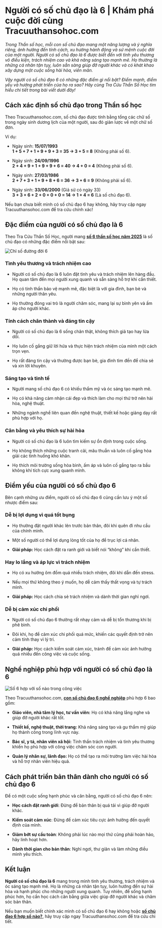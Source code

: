 **Người có số chủ đạo là 6 | Khám phá cuộc đời cùng Tracuuthansohoc.com**
=========================================================================

_Trong Thần số học, mỗi con số chủ đạo mang một năng lượng và ý nghĩa riêng, ảnh hưởng đến tính cách, xu hướng hành động và sứ mệnh cuộc đời của một người._ _Người có số chủ đạo là 6_ _được biết đến với tình yêu thương vô điều kiện, trách nhiệm cao và khả năng sáng tạo mạnh mẽ. Họ thường là những cá nhân tận tụy, luôn sẵn sàng giúp đỡ người khác và có khát khao xây dựng một cuộc sống hài hòa, viên mãn._

_Vậy người có số chủ đạo 6 có những đặc điểm gì nổi bật? Điểm mạnh, điểm yếu và hướng phát triển của họ ra sao? Hãy cùng Tra Cứu Thần Số Học tìm hiểu chi tiết trong bài viết dưới đây!_

**Cách xác định số chủ đạo trong Thần số học**
----------------------------------------------

Theo Tracuuthansohoc.com, số chủ đạo được tính bằng tổng các chữ số trong ngày sinh dương lịch của một người, sau đó giản lược về một chữ số đơn.

Ví dụ:

*   Ngày sinh: **15/07/1993**  
    **1 + 5 + 7 + 1 + 9 + 9 + 3 = 35 → 3 + 5 = 8** (Không phải số 6).
    
*   Ngày sinh: **24/09/1996**  
    **2 + 4 + 9 + 1 + 9 + 9 + 6 = 40 → 4 + 0 = 4** (Không phải số 6).
    
*   Ngày sinh: **27/03/1986**  
    **2 + 7 + 3 + 1 + 9 + 8 + 6 = 36 → 3 + 6 = 9** (Không phải số 6).
    
*   Ngày sinh: **33/06/2000** (Giả sử có ngày 33)  
    **3 + 3 + 6 + 2 + 0 + 0 + 0 = 14 → 1 + 4 = 6** (Là số chủ đạo 6).
    

Nếu bạn chưa biết mình có số chủ đạo 6 hay không, hãy truy cập ngay Tracuuthansohoc.com để tra cứu chính xác!

**Đặc điểm của người có số chủ đạo là 6**
-----------------------------------------

Theo Tra Cứu Thần Số Học, người mang **[số 6 thần số học năm 2025](https://tracuuthansohoc.com/than-so-hoc-so-6/)** là số chủ đạo có những đặc điểm nổi bật sau:

![Chỉ số đường đời 6](https://tracuuthansohoc.com/wp-content/uploads/2022/08/than-so-hoc-so-6-3-1.jpg)

### Tình yêu thương và trách nhiệm cao

*   Người có số chủ đạo là 6 luôn đặt tình yêu và trách nhiệm lên hàng đầu. Họ quan tâm đến mọi người xung quanh và sẵn sàng hỗ trợ khi cần thiết.
    
*   Họ có tinh thần bảo vệ mạnh mẽ, đặc biệt là với gia đình, bạn bè và những người thân yêu.
    
*   Họ thường đóng vai trò là người chăm sóc, mang lại sự bình yên và ấm áp cho người khác.
    

### Tính cách chân thành và đáng tin cậy

*   Người có số chủ đạo là 6 sống chân thật, không thích giả tạo hay lừa dối.
    
*   Họ luôn cố gắng giữ lời hứa và thực hiện trách nhiệm của mình một cách trọn vẹn.
    
*   Họ rất đáng tin cậy và thường được bạn bè, gia đình tìm đến để chia sẻ và xin lời khuyên.
    

### Sáng tạo và tinh tế

*   Người mang số chủ đạo 6 có khiếu thẩm mỹ và óc sáng tạo mạnh mẽ.
    
*   Họ có khả năng cảm nhận cái đẹp và thích làm cho mọi thứ trở nên hài hòa, nghệ thuật.
    
*   Những ngành nghề liên quan đến nghệ thuật, thiết kế hoặc giảng dạy rất phù hợp với họ.
    

### Cân bằng và yêu thích sự hài hòa

*   Người có số chủ đạo là 6 luôn tìm kiếm sự ổn định trong cuộc sống.
    
*   Họ không thích những cuộc tranh cãi, mâu thuẫn và luôn cố gắng hòa giải các tình huống khó khăn.
    
*   Họ thích môi trường sống hòa bình, ấm áp và luôn cố gắng tạo ra bầu không khí tích cực xung quanh mình.
    

**Điểm yếu của người có số chủ đạo 6**
--------------------------------------

Bên cạnh những ưu điểm, người có số chủ đạo 6 cũng cần lưu ý một số nhược điểm sau:

### Dễ bị lợi dụng vì quá tốt bụng

*   Họ thường đặt người khác lên trước bản thân, đôi khi quên đi nhu cầu của chính mình.
    
*   Một số người có thể lợi dụng lòng tốt của họ để trục lợi cá nhân.
    
*   **Giải pháp:** Học cách đặt ra ranh giới và biết nói “không” khi cần thiết.
    

### Hay lo lắng và áp lực vì trách nhiệm

*   Họ có xu hướng ôm đồm quá nhiều trách nhiệm, đôi khi dẫn đến stress.
    
*   Nếu mọi thứ không theo ý muốn, họ dễ cảm thấy thất vọng và tự trách mình.
    
*   **Giải pháp:** Học cách chia sẻ trách nhiệm và dành thời gian nghỉ ngơi.
    

### Dễ bị cảm xúc chi phối

*   Người có số chủ đạo 6 thường rất nhạy cảm và dễ bị tổn thương khi bị phê bình.
    
*   Đôi khi, họ để cảm xúc chi phối quá mức, khiến các quyết định trở nên cảm tính thay vì lý trí.
    
*   **Giải pháp:** Học cách kiểm soát cảm xúc, tránh để cảm xúc ảnh hưởng quá nhiều đến công việc và cuộc sống.
    

**Nghề nghiệp phù hợp với người có số chủ đạo là 6**
----------------------------------------------------

![Số 6 hợp với số nào trong công việc](https://tracuuthansohoc.com/wp-content/uploads/2022/08/than-so-hoc-so-6-14.jpg)

Theo Tracuuthansohoc.com, **[con số chủ đạo 6 nghề nghiệp](https://exchange.prx.org/series/51905-con-so-chu-ao-6-nghe-nghiep-nao-phu-hop-tim-hieu)** phù hợp 6 bao gồm:

*   **Giáo viên, nhà tâm lý học, tư vấn viên:** Họ có khả năng lắng nghe và giúp đỡ người khác rất tốt.
    
*   **Thiết kế, nghệ thuật, thời trang:** Khả năng sáng tạo và gu thẩm mỹ giúp họ thành công trong lĩnh vực này.
    
*   **Bác sĩ, y tá, nhân viên xã hội:** Tinh thần trách nhiệm và tình yêu thương khiến họ phù hợp với công việc chăm sóc con người.
    
*   **Quản lý nhân sự, lãnh đạo:** Họ có thể tạo ra môi trường làm việc hài hòa và hỗ trợ nhân viên hiệu quả.
    

**Cách phát triển bản thân dành cho người có số chủ đạo 6**
-----------------------------------------------------------

Để có một cuộc sống hạnh phúc và cân bằng, người có số chủ đạo 6 nên:

*   **Học cách đặt ranh giới**: Đừng để bản thân bị quá tải vì giúp đỡ người khác.
    
*   **Kiểm soát cảm xúc**: Đừng để cảm xúc tiêu cực ảnh hưởng đến quyết định của mình.
    
*   **Giảm bớt sự cầu toàn**: Không phải lúc nào mọi thứ cũng phải hoàn hảo, hãy linh hoạt hơn.
    
*   **Dành thời gian cho bản thân**: Nghỉ ngơi, thư giãn và làm những điều mình yêu thích.
    

**Kết luận**
------------

**Người có số chủ đạo là 6** mang trong mình tình yêu thương, trách nhiệm và óc sáng tạo mạnh mẽ. Họ là những cá nhân tận tụy, luôn hướng đến sự hài hòa và hạnh phúc cho những người xung quanh. Tuy nhiên, để sống hạnh phúc hơn, họ cần học cách cân bằng giữa việc giúp đỡ người khác và chăm sóc bản thân.

Nếu bạn muốn biết chính xác mình có số chủ đạo 6 hay không hoặc **[số chủ đạo 6 hợp số nào?](https://www.band.us/band/88000873/post/242)**, hãy truy cập ngay Tracuuthansohoc.com để tra cứu chi tiết.
